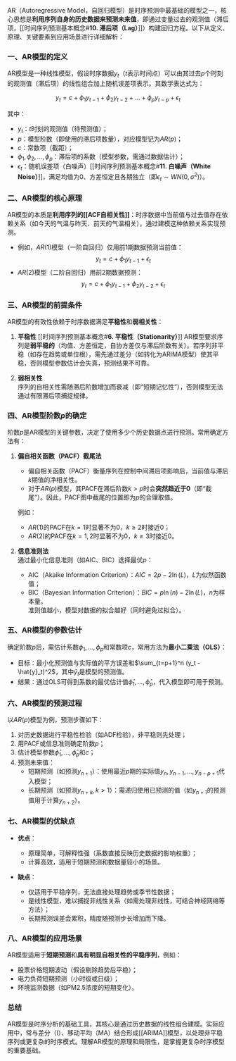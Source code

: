 AR（Autoregressive Model，自回归模型）是时序预测中最基础的模型之一，核心思想是**利用序列自身的历史数据来预测未来值**，即通过变量过去的观测值（滞后项，[[时间序列预测基本概念#**10. 滞后项（Lag）**]]）构建回归方程。以下从定义、原理、关键要素到应用场景进行详细解析：


### **一、AR模型的定义**
AR模型是一种线性模型，假设时序数据$y_t$（$t$表示时间点）可以由其过去$p$个时刻的观测值（滞后项）的线性组合加上随机误差项表示。其数学表达式为：

$$
y_t = c + \phi_1 y_{t-1} + \phi_2 y_{t-2} + \dots + \phi_p y_{t-p} + \epsilon_t
$$

其中：
- $y_t$：$t$时刻的观测值（待预测值）；
- $p$：模型阶数（即使用的滞后项数量），对应模型记为$AR(p)$；
- $c$：常数项（截距）；
- $\phi_1, \phi_2, \dots, \phi_p$：滞后项的系数（模型参数，需通过数据估计）；
- $\epsilon_t$：随机误差项（白噪声）[[时间序列预测基本概念#**11. 白噪声（White Noise）**]]，满足均值为0、方差恒定且各期独立（即$\epsilon_t \sim WN(0, \sigma^2)$）。


### **二、AR模型的核心原理**
AR模型的本质是**利用序列的[[ACF自相关性]]**：时序数据中当前值与过去值存在依赖关系（如今天的气温与昨天、前天的气温相关），通过建模这种依赖关系实现预测。

- 例如，$AR(1)$模型（一阶自回归）仅用前1期数据预测当前值：
  $$
  y_t = c + \phi_1 y_{t-1} + \epsilon_t
  $$
- $AR(2)$模型（二阶自回归）用前2期数据预测：
  $$
  y_t = c + \phi_1 y_{t-1} + \phi_2 y_{t-2} + \epsilon_t
  $$


### **三、AR模型的前提条件**
AR模型的有效性依赖于时序数据满足**平稳性**和**弱相关性**：
1. **平稳性**  [[时间序列预测基本概念#**6. 平稳性（Stationarity）**]]
   AR模型要求序列是**弱平稳的**（均值、方差恒定，自协方差仅与滞后阶数有关）。若序列非平稳（如存在趋势或单位根），需先通过差分（如转化为ARIMA模型）使其平稳，否则模型参数估计会失真，预测结果不可靠。

2. **弱相关性**  
   序列的自相关性需随滞后阶数增加而衰减（即“短期记忆性”），否则模型无法通过有限滞后项捕捉规律。


### **四、AR模型阶数$p$的确定**
阶数$p$是AR模型的关键参数，决定了使用多少个历史数据点进行预测。常用确定方法有：

1. **偏自相关函数（PACF）截尾法**  
   - 偏自相关函数（PACF）衡量序列在控制中间滞后项影响后，当前值与滞后$k$期值的净相关性。  
   - 对于$AR(p)$模型，其PACF在滞后阶数$k > p$时会**突然趋近于0**（即“截尾”）。因此，PACF图中截尾的位置即为$p$的合理取值。

   例如：
   - $AR(1)$的PACF在$k=1$时显著不为0，$k \geq 2$时接近0；
   - $AR(2)$的PACF在$k=1,2$时显著不为0，$k \geq 3$时接近0。

2. **信息准则法**  
   通过最小化信息准则（如AIC、BIC）选择最优$p$：
   - AIC（Akaike Information Criterion）：$AIC = 2p - 2\ln(L)$，$L$为似然函数值；
   - BIC（Bayesian Information Criterion）：$BIC = p\ln(n) - 2\ln(L)$，$n$为样本量。  
   准则值越小，模型对数据的拟合越好（同时避免过拟合）。


### **五、AR模型的参数估计**
确定阶数$p$后，需估计系数$\phi_1, \dots, \phi_p$和常数项$c$，常用方法为**最小二乘法（OLS）**：
- 目标：最小化预测值与实际值的平方误差和$\sum_{t=p+1}^n (y_t - \hat{y}_t)^2$，其中$\hat{y}_t$是模型的预测值。
- 结果：通过OLS可得到系数的最优估计值$\hat{\phi}_1, \dots, \hat{\phi}_p$，代入模型即可用于预测。


### **六、AR模型的预测过程**
以$AR(p)$模型为例，预测步骤如下：
1. 对历史数据进行平稳性检验（如ADF检验），非平稳则先处理；
2. 用PACF或信息准则确定阶数$p$；
3. 估计模型参数$\hat{\phi}_1, \dots, \hat{\phi}_p$和$c$；
4. 预测未来值：
   - 短期预测（如预测$y_{n+1}$）：使用最近$p$期的实际值$y_n, y_{n-1}, \dots, y_{n-p+1}$代入模型；
   - 长期预测（如预测$y_{n+k}, k>1$）：需递归使用已预测的值（如$y_{n+1}$的预测值用于计算$y_{n+2}$）。


### **七、AR模型的优缺点**
- **优点**：
  - 原理简单，可解释性强（系数直接反映历史数据的影响权重）；
  - 计算高效，适用于短期预测和数据量较小的场景。

- **缺点**：
  - 仅适用于平稳序列，无法直接处理趋势或季节性数据；
  - 是线性模型，难以捕捉非线性关系（如需处理非线性，可结合神经网络等方法）；
  - 长期预测误差会累积，精度随预测步长增加而下降。


### **八、AR模型的应用场景**
AR模型适用于**短期预测**和**具有明显自相关性的平稳序列**，例如：
- 股票价格短期波动（假设剔除趋势后平稳）；
- 电力负荷短期预测（小时级或日级）；
- 环境监测数据（如PM2.5浓度的短期变化）。


### **总结**
AR模型是时序分析的基础工具，其核心是通过历史数据的线性组合建模。实际应用中，常与差分（I）、移动平均（MA）结合形成[[ARIMA]]模型，以处理非平稳序列或更复杂的时序模式。理解AR模型的原理和局限性，是掌握更复杂时序模型的重要基础。
